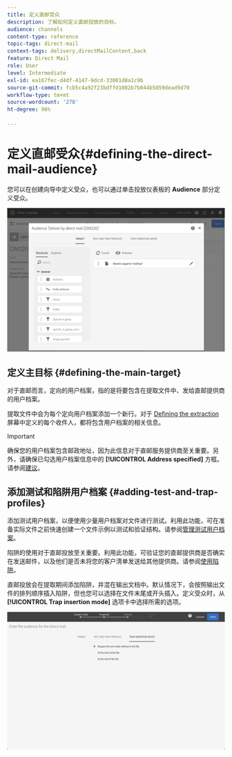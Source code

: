 ```yaml
---
title: 定义直邮受众
description: 了解如何定义直邮投放的目标。
audience: channels
content-type: reference
topic-tags: direct-mail
context-tags: delivery,directMailContent,back
feature: Direct Mail
role: User
level: Intermediate
exl-id: ea167fec-d4df-4147-9dcd-33001d8a1c9b
source-git-commit: fcb5c4a92f23bdffd1082b7b044b5859dead9d70
workflow-type: tm+mt
source-wordcount: '278'
ht-degree: 96%

---
```


# 定义直邮受众{#defining-the-direct-mail-audience}

您可以在创建向导中定义受众，也可以通过单击投放仪表板的 **Audience** 部分定义受众。

![](assets/direct_mail_15.png)

## 定义主目标 {#defining-the-main-target}

对于直邮而言，定向的用户档案，指的是将要包含在提取文件中、发给直邮提供商的用户档案。

提取文件中会为每个定向用户档案添加一个新行。对于 [Defining the extraction](../../channels/using/defining-the-direct-mail-content.md#defining-the-extraction) 屏幕中定义的每个收件人，都将包含用户档案的相关信息。

>[!IMPORTANT]
>
>确保您的用户档案包含邮政地址，因为此信息对于直邮服务提供商至关重要。另外，请确保已勾选用户档案信息中的 **[!UICONTROL Address specified]** 方框。请参阅[建议](../../channels/using/about-direct-mail.md#recommendations)。

## 添加测试和陷阱用户档案 {#adding-test-and-trap-profiles}

添加测试用户档案，以便使用少量用户档案对文件进行测试。利用此功能，可在准备实际文件之前快速创建一个文件示例以测试和验证结构。请参阅[管理测试用户档案](../../audiences/using/managing-test-profiles.md)。

陷阱的使用对于直邮投放至关重要。利用此功能，可验证您的直邮提供商是否确实在发送邮件，以及他们是否未将您的客户清单发送给其他提供商。请参阅[使用陷阱](../../sending/using/using-traps.md)。

直邮投放会在提取期间添加陷阱，并混在输出文档中。默认情况下，会按照输出文件的排列顺序插入陷阱，但也您可以选择在文件末尾或开头插入。定义受众时，从 **[!UICONTROL Trap insertion mode]** 选项卡中选择所需的选项。

![](assets/direct_mail_trap_insertion_mode.png)
